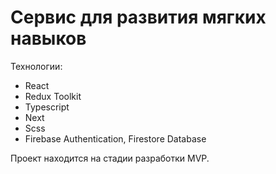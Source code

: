 # Сервис для развития мягких навыков

Технологии:

- React
- Redux Toolkit
- Typescript
- Next
- Scss
- Firebase Authentication, Firestore Database

Проект находится на стадии разработки MVP.

